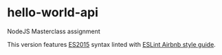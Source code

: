 # hello-world-api

NodeJS Masterclass assignment

This version features [ES2015](https://babeljs.io/docs/en/learn/) syntax linted with [ESLint Airbnb style guide](https://www.npmjs.com/package/eslint-config-airbnb).

